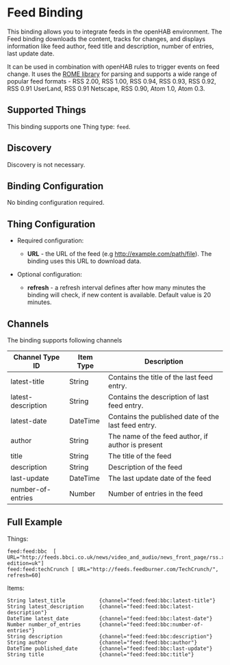 # Feed Binding

This binding allows you to integrate feeds in the openHAB environment.
The Feed binding downloads the content, tracks for changes, and displays information like feed author, feed title and description, number of entries, last update date.

It can be used in combination with openHAB rules to trigger events on feed change.
It uses the [ROME library](http://rometools.github.io/rome/index.html) for parsing and supports a wide range of popular feed formats - RSS 2.00, RSS 1.00, RSS 0.94, RSS 0.93, RSS 0.92, RSS 0.91 UserLand, RSS 0.91 Netscape, RSS 0.90, Atom 1.0, Atom 0.3.

## Supported Things

This binding supports one Thing type: `feed`.

## Discovery

Discovery is not necessary.

## Binding Configuration

No binding configuration required.

## Thing Configuration

* Required configuration:

    * **URL** - the URL of the feed (e.g http://example.com/path/file). The binding uses this URL to download data.
    
* Optional configuration:

    * **refresh** - a refresh interval defines after how many minutes the binding will check, if new content is available. Default value is 20 minutes.
    
## Channels

The binding supports following channels

| Channel Type ID    | Item Type | Description                                         |
|--------------------|-----------|-----------------------------------------------------|
| latest-title       | String    | Contains the title of the last feed entry.          |
| latest-description | String    | Contains the description of last feed entry.        |
| latest-date        | DateTime  | Contains the published date of the last feed entry. |
| author             | String    | The name of the feed author, if author is present   |
| title              | String    | The title of the feed                               |
| description        | String    | Description of the feed                             |
| last-update        | DateTime  | The last update date of the feed                    |
| number-of-entries  | Number    | Number of entries in the feed                       |

## Full Example

Things:

```
feed:feed:bbc  [ URL="http://feeds.bbci.co.uk/news/video_and_audio/news_front_page/rss.xml?edition=uk"]
feed:feed:techCrunch [ URL="http://feeds.feedburner.com/TechCrunch/", refresh=60] 
```

Items:

```
String latest_title           {channel="feed:feed:bbc:latest-title"}
String latest_description     {channel="feed:feed:bbc:latest-description"}
DateTime latest_date          {channel="feed:feed:bbc:latest-date"}
Number number_of_entries      {channel="feed:feed:bbc:number-of-entries"}
String description            {channel="feed:feed:bbc:description"}
String author                 {channel="feed:feed:bbc:author"}
DateTime published_date       {channel="feed:feed:bbc:last-update"}
String title                  {channel="feed:feed:bbc:title"}
```
